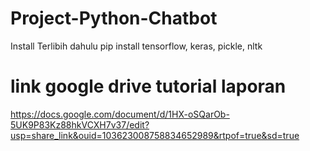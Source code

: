 # Project-Python-Chatbot

Install Terlibih dahulu 
pip install tensorflow, keras, pickle, nltk

# link google drive tutorial laporan
https://docs.google.com/document/d/1HX-oSQarOb-5UK9P83Kz88hkVCXH7v37/edit?usp=share_link&ouid=103623008758834652989&rtpof=true&sd=true
